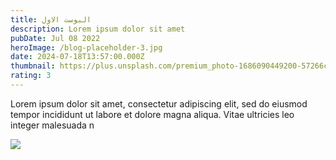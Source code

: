 ```yaml
---
title: البوست الاول
description: Lorem ipsum dolor sit amet
pubDate: Jul 08 2022
heroImage: /blog-placeholder-3.jpg
date: 2024-07-18T13:57:00.000Z
thumbnail: https://plus.unsplash.com/premium_photo-1686090449200-57266c6623a6?q=80&w=2070&auto=format&fit=crop&ixlib=rb-4.0.3&ixid=M3wxMjA3fDB8MHxwaG90by1wYWdlfHx8fGVufDB8fHx8fA%3D%3D
rating: 3
---
```

Lorem ipsum dolor sit amet, consectetur adipiscing elit, sed do eiusmod tempor incididunt ut labore et dolore magna aliqua. Vitae ultricies leo integer malesuada n

![](/public/prts_logo.jpg)
